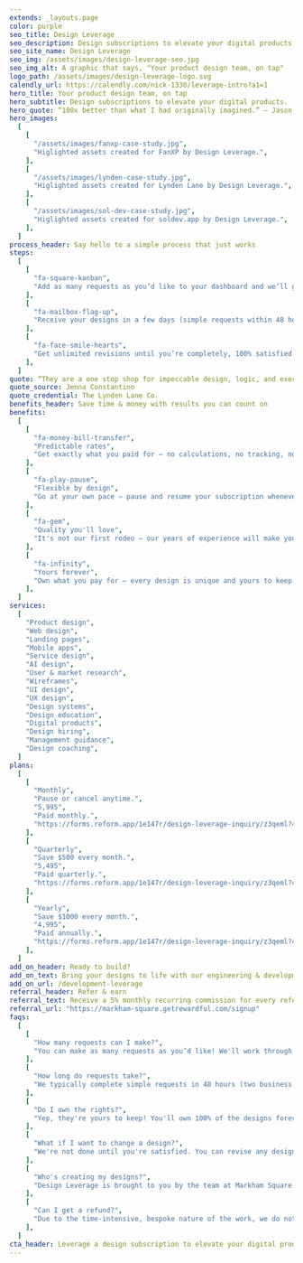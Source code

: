 ```yaml
---
extends: _layouts.page
color: purple
seo_title: Design Leverage
seo_description: Design subscriptions to elevate your digital products.
seo_site_name: Design Leverage
seo_img: /assets/images/design-leverage-seo.jpg
seo_img_alt: A graphic that says, "Your product design team, on tap"
logo_path: /assets/images/design-leverage-logo.svg
calendly_url: https://calendly.com/nick-1330/leverage-intro?a1=1
hero_title: Your product design team, on tap
hero_subtitle: Design subscriptions to elevate your digital products.
hero_quote: “100x better than what I had originally imagined.” – Jason Chen
hero_images:
  [
    [
      "/assets/images/fanxp-case-study.jpg",
      "Higlighted assets created for FanXP by Design Leverage.",
    ],
    [
      "/assets/images/lynden-case-study.jpg",
      "Higlighted assets created for Lynden Lane by Design Leverage.",
    ],
    [
      "/assets/images/sol-dev-case-study.jpg",
      "Higlighted assets created for soldev.app by Design Leverage.",
    ],
  ]
process_header: Say hello to a simple process that just works
steps:
  [
    [
      "fa-square-kanban",
      "Add as many requests as you’d like to your dashboard and we’ll get to work.",
    ],
    [
      "fa-mailbox-flag-up",
      "Receive your designs in a few days (simple requests within 48 hours from Monday to Friday).",
    ],
    [
      "fa-face-smile-hearts",
      "Get unlimited revisions until you’re completely, 100% satisfied with the results.",
    ],
  ]
quote: “They are a one stop shop for impeccable design, logic, and execution.”
quote_source: Jenna Constantino
quote_credential: The Lynden Lane Co.
benefits_header: Save time & money with results you can count on
benefits:
  [
    [
      "fa-money-bill-transfer",
      "Predictable rates",
      "Get exactly what you paid for – no calculations, no tracking, no surprises.",
    ],
    [
      "fa-play-pause",
      "Flexible by design",
      "Go at your own pace – pause and resume your subscription whenever.",
    ],
    [
      "fa-gem",
      "Quality you'll love",
      "It's not our first rodeo – our years of experience will make your designs shine.",
    ],
    [
      "fa-infinity",
      "Yours forever",
      "Own what you pay for – every design is unique and yours to keep.",
    ],
  ]
services:
  [
    "Product design",
    "Web design",
    "Landing pages",
    "Mobile apps",
    "Service design",
    "AI design",
    "User & market research",
    "Wireframes",
    "UI design",
    "UX design",
    "Design systems",
    "Design education",
    "Digital products",
    "Design hiring",
    "Management guidance",
    "Design coaching",
  ]
plans:
  [
    [
      "Monthly",
      "Pause or cancel anytime.",
      "5,995",
      "Paid monthly.",
      "https://forms.reform.app/1e147r/design-leverage-inquiry/z3qeml?47bdd25f-e200-4f2b-bdb6-44e8ca820633=Monthly%20($5,995/month)",
    ],
    [
      "Quarterly",
      "Save $500 every month.",
      "5,495",
      "Paid quarterly.",
      "https://forms.reform.app/1e147r/design-leverage-inquiry/z3qeml?47bdd25f-e200-4f2b-bdb6-44e8ca820633=Quarterly%20($5,495/month)",
    ],
    [
      "Yearly",
      "Save $1000 every month.",
      "4,995",
      "Paid annually.",
      "https://forms.reform.app/1e147r/design-leverage-inquiry/z3qeml?47bdd25f-e200-4f2b-bdb6-44e8ca820633=Yearly%20($4,995/month)",
    ],
  ]
add_on_header: Ready to build?
add_on_text: Bring your designs to life with our engineering & development subscriptions.
add_on_url: /development-leverage
referral_header: Refer & earn
referral_text: Receive a 5% monthly recurring commission for every referral you make.
referral_url: "https://markham-square.getrewardful.com/signup"
faqs:
  [
    [
      "How many requests can I make?",
      "You can make as many requests as you’d like! We'll work through them one by one based on the priority you set. You can always change your priorities at any time.",
    ],
    [
      "How long do requests take?",
      "We typically complete simple requests in 48 hours (two business days). Larger, more complicated requests take longer. We provide estimates for each request, so you'll have a clear understanding of the timeline.",
    ],
    [
      "Do I own the rights?",
      "Yep, they're yours to keep! You'll own 100% of the designs forever.",
    ],
    [
      "What if I want to change a design?",
      "We're not done until you're satisfied. You can revise any design as many times as you'd like.",
    ],
    [
      "Who's creating my designs?",
      "Design Leverage is brought to you by the team at Markham Square. Our highly skilled & experienced designers will take care of your needs.",
    ],
    [
      "Can I get a refund?",
      "Due to the time-intensive, bespoke nature of the work, we do not offer refunds. If you're on the fence, we recommend trying a monthly plan to see if we're a fit for your needs.",
    ],
  ]
cta_header: Leverage a design subscription to elevate your digital product
---
```

